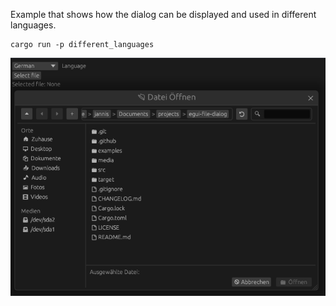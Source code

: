 Example that shows how the dialog can be displayed and used in different languages.

```
cargo run -p different_languages
```

![](screenshot.png)
